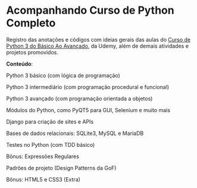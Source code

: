 # Acompanhando Curso de Python Completo

Registro das anotações e códigos com ideias gerais das aulas do [Curso de Python 3 do Básico Ao Avançado](https://www.udemy.com/course/python-3-do-zero-ao-avancado/learn/lecture/15099296#overview), da Udemy, além de demais atividades e projetos promovidos.


**Conteúdo**:

Python 3 básico (com lógica de programação)

Python 3 intermediário (com programação procedural e funcional)

Python 3 avançado (com programação orientada a objetos)

Módulos do Python, como PyQT5 para GUI, Selenium e muito mais

Django para criação de sites e APIs

Bases de dados relacionais: SQLite3, MySQL e MariaDB

Testes no Python (com TDD básico)

Bônus: Expressões Regulares

Padrões de projeto (Design Patterns da GoF)

Bônus: HTML5 e CSS3 (Extra)
